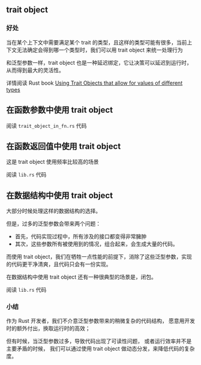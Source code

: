 ## trait object 

### 好处

当在某个上下文中需要满足某个 trait 的类型，且这样的类型可能有很多，当前上下文无法确定会得到哪一个类型时，我们可以用 trait object 来统一处理行为

和泛型参数一样，trait object 也是一种延迟绑定，它让决策可以延迟到运行时，从而得到最大的灵活性。

详情阅读 Rust book [Using Trait Objects that allow for values of different types](https://doc.rust-lang.org/book/ch17-02-trait-objects.html)

## 在函数参数中使用 trait object

阅读 `trait_object_in_fn.rs` 代码

## 在函数返回值中使用 trait object

这是 trait object 使用频率比较高的场景

阅读 `lib.rs` 代码

## 在数据结构中使用 trait object

大部分时候处理这样的数据结构的选择。

但是，过多的泛型参数会带来两个问题：

- 首先，代码实现过程中，所有涉及的接口都变得非常臃肿
- 其次，这些参数所有被使用到的情况，组合起来，会生成大量的代码。

而使用 trait object，我们在牺牲一点性能的前提下，消除了这些泛型参数，实现的代码更干净清爽，且代码只会有一份实现。

在数据结构中使用 trait object 还有一种很典型的场景是，闭包。

阅读 `lib.rs` 代码

### 小结

作为 Rust 开发者，我们不介意泛型参数带来的稍微复杂的代码结构，
愿意用开发时的额外付出，换取运行时的高效；

但有时候，当泛型参数过多，导致代码出现了可读性问题，
或者运行效率并不是主要矛盾的时候，
我们可以通过使用 trait object 做动态分发，来降低代码的复杂度。